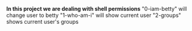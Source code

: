 **In this project we are dealing with shell permissions**
"0-iam-betty" will change user to betty
"1-who-am-i" will show current user
"2-groups" shows current user's groups
